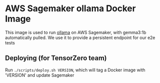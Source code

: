 # AWS Sagemaker ollama Docker Image

This image is used to run [ollama](https://github.com/ollama/ollama) on AWS Sagemaker, with
gemma3:1b automatically pulled.
We use it to provide a persistent endpoint for our e2e tests

## Deploying (for TensorZero team)

Run `./scripts/deploy.sh VERSION`, which will tag a Docker image with 'VERSION' and update Sagemaker

